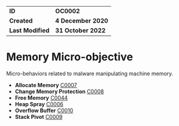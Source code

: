 <table>
<tr>
<td><b>ID</b></td>
<td><b>OC0002</b></td>
</tr>
<td><b>Created</b></td>
<td><b>4 December 2020</b></td>
</tr>
<tr>
<td><b>Last Modified</b></td>
<td><b>31 October 2022</b></td>
</tr>
</table>


# Memory Micro-objective #
Micro-behaviors related to malware manipulating machine memory.

* **Allocate Memory** [C0007](../memory/allocate-memory.md)
* **Change Memory Protection** [C0008](../memory/change-memory-protection.md)
* **Free Memory** [C0044](../memory/free-memory.md)
* **Heap Spray** [C0006](../memory/heap-spray.md)
* **Overflow Buffer** [C0010](../memory/overflow-buffer.md)
* **Stack Pivot** [C0009](../memory/stack-pivot.md)
